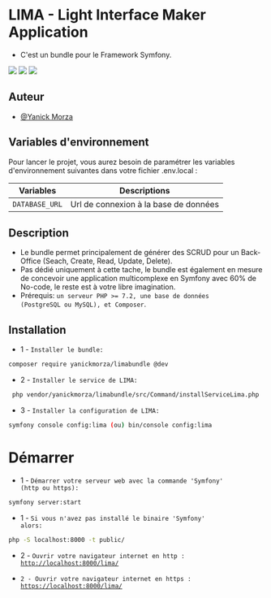 # LIMA - Light Interface Maker Application

- C'est un bundle pour le Framework Symfony.

![](https://img.shields.io/badge/version-2.0-brightgreen)
![](https://img.shields.io/badge/symfony-5.4-informational)
![](https://img.shields.io/badge/symfony-6.0-informational)

## Auteur

- [@Yanick Morza](https://github.com/yanickmorza/limabundle.git)

## Variables d'environnement

Pour lancer le projet, vous aurez besoin de paramétrer les variables d'environnement suivantes dans votre fichier .env.local :

| Variables |  Descriptions |
| --- | --- |
| `DATABASE_URL` | Url de connexion à la base de données |

## Description

- Le bundle permet principalement de générer des SCRUD pour un Back-Office (Seach, Create, Read, Update, Delete).
- Pas dédié uniquement à cette tache, le bundle est également en mesure de concevoir une application multicomplexe en Symfony avec 60% de No-code, le reste est à votre libre imagination.
- Prérequis: <code>un serveur PHP >= 7.2, une base de données (PostgreSQL ou MySQL), et Composer</code>.

## Installation 

- 1 - <code>Installer le bundle: </code>
```bash 
composer require yanickmorza/limabundle @dev
```

- 2 - <code>Installer le service de LIMA:</code>
```bash
 php vendor/yanickmorza/limabundle/src/Command/installServiceLima.php
```

- 3 - <code>Installer la configuration de LIMA:</code> 
```bash
symfony console config:lima (ou) bin/console config:lima
```

 # Démarrer

- 1 - <code>Démarrer votre serveur web avec la commande 'Symfony' (http ou https):</code>
```bash 
symfony server:start
```

- 1 - <code>Si vous n'avez pas installé le binaire 'Symfony' alors:</code>

```bash 
php -S localhost:8000 -t public/
```

- 2 - <code>Ouvrir votre navigateur internet en http : <a href="http://localhost:8000/lima/">http://localhost:8000/lima/</a>
- 2 - Ouvrir votre navigateur internet en https : <a href="https://localhost:8000/lima/">https://localhost:8000/lima/</a></code>